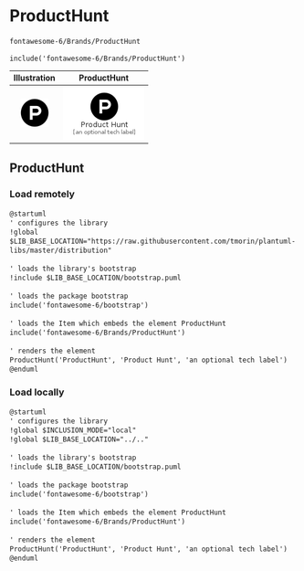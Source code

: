# ProductHunt


```text
fontawesome-6/Brands/ProductHunt
```

```text
include('fontawesome-6/Brands/ProductHunt')
```



| Illustration | ProductHunt |
| :---: | :---: |
| ![illustration for Illustration](../../fontawesome-6/Brands/ProductHunt.png) | ![illustration for ProductHunt](../../fontawesome-6/Brands/ProductHunt.Local.png) |




## ProductHunt

### Load remotely
```plantuml
@startuml
' configures the library
!global $LIB_BASE_LOCATION="https://raw.githubusercontent.com/tmorin/plantuml-libs/master/distribution"

' loads the library's bootstrap
!include $LIB_BASE_LOCATION/bootstrap.puml

' loads the package bootstrap
include('fontawesome-6/bootstrap')

' loads the Item which embeds the element ProductHunt
include('fontawesome-6/Brands/ProductHunt')

' renders the element
ProductHunt('ProductHunt', 'Product Hunt', 'an optional tech label')
@enduml
```

### Load locally
```plantuml
@startuml
' configures the library
!global $INCLUSION_MODE="local"
!global $LIB_BASE_LOCATION="../.."

' loads the library's bootstrap
!include $LIB_BASE_LOCATION/bootstrap.puml

' loads the package bootstrap
include('fontawesome-6/bootstrap')

' loads the Item which embeds the element ProductHunt
include('fontawesome-6/Brands/ProductHunt')

' renders the element
ProductHunt('ProductHunt', 'Product Hunt', 'an optional tech label')
@enduml
```

